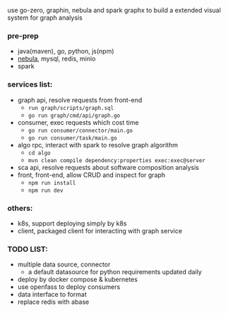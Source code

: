 use go-zero, graphin, nebula and spark graphx to build a extended visual system for graph analysis

### pre-prep
* java(maven), go, python, js(npm)
* [nebula](https://www.nebula-graph.com.cn/database), mysql, redis, minio
* spark

### services list:
* graph api, resolve requests from front-end
  * `run graph/scripts/graph.sql`
  * `go run graph/cmd/api/graph.go`
* consumer, exec requests which cost time
  * `go run consumer/connector/main.go`
  * `go run consumer/task/main.go`
* algo rpc, interact with spark to resolve graph algorithm
  * `cd algo`
  * `mvn clean compile dependency:properties exec:exec@server`
* sca api, resolve requests about software composition analysis
* front, front-end, allow CRUD and inspect for graph
  * `npm run install`
  * `npm run dev`
### others:
* k8s, support deploying simply by k8s
* client, packaged client for interacting with graph service
### TODO LIST:
* multiple data source, connector
  * a default datasource for python requirements updated daily
* deploy by docker compose & kubernetes
* use openfass to deploy consumers
* data interface to format
* replace redis with abase